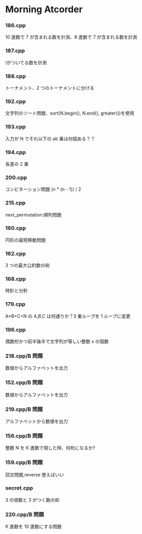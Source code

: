 # Morning Atcorder

### 186.cpp

10 進数で 7 が含まれる数を計測、8 進数で 7 が含まれる数を計測

### 187.cpp

!がついてる数を計測

### 188.cpp

トーナメント、2 つのトーナメントに分ける

### 192.cpp

文字列のソート問題、sort(N.begin(), N.end(), greater<int>())を使用

### 193.cpp

入力が N でそれ以下の ab 乗は何個ある？？

### 194.cpp

各差の 2 乗

### 200.cpp

コンビネーション問題 (n \* (n - 1)) / 2

### 215.cpp

next_permutation:順列問題

### 160.cpp

円形の最短移動問題

### 162.cpp

3 つの最大公約数の和

### 168.cpp

時針と分針

### 179.cpp

A×B+C=N の A,B,C は何通りか？3 重ループを 1 ループに変更

### 196.cpp

偶数桁かつ前半後半で文字列が等しい整数 x の個数

### 218.cpp/B 問題

数値からアルファベットを出力

### 152.cpp/B 問題

数値からアルファベットを出力

### 219.cpp/B 問題

アルファベットから数値を出力

### 156.cpp/B 問題

整数 N を K 進数で現した時、何桁になるか?

### 159.cpp/B 問題

回文問題,reverse 使えばいい

### secret.cpp

3 の倍数と 3 がつく数の和

### 220.cpp/B 問題

K 進数を 10 進数にする問題
